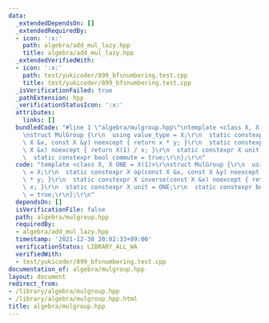 ```yaml
---
data:
  _extendedDependsOn: []
  _extendedRequiredBy:
  - icon: ':x:'
    path: algebra/add_mul_lazy.hpp
    title: algebra/add_mul_lazy.hpp
  _extendedVerifiedWith:
  - icon: ':x:'
    path: test/yukicoder/899_bfsnumbering.test.cpp
    title: test/yukicoder/899_bfsnumbering.test.cpp
  _isVerificationFailed: true
  _pathExtension: hpp
  _verificationStatusIcon: ':x:'
  attributes:
    links: []
  bundledCode: "#line 1 \"algebra/mulgroup.hpp\"\ntemplate <class X, X ONE = X(1)>\r\
    \nstruct MulGroup {\r\n  using value_type = X;\r\n  static constexpr X op(const\
    \ X &x, const X &y) noexcept { return x * y; }\r\n  static constexpr X inverse(const\
    \ X &x) noexcept { return X(1) / x; }\r\n  static constexpr X unit = ONE;\r\n\
    \  static constexpr bool commute = true;\r\n};\r\n"
  code: "template <class X, X ONE = X(1)>\r\nstruct MulGroup {\r\n  using value_type\
    \ = X;\r\n  static constexpr X op(const X &x, const X &y) noexcept { return x\
    \ * y; }\r\n  static constexpr X inverse(const X &x) noexcept { return X(1) /\
    \ x; }\r\n  static constexpr X unit = ONE;\r\n  static constexpr bool commute\
    \ = true;\r\n};\r\n"
  dependsOn: []
  isVerificationFile: false
  path: algebra/mulgroup.hpp
  requiredBy:
  - algebra/add_mul_lazy.hpp
  timestamp: '2021-12-30 20:02:33+09:00'
  verificationStatus: LIBRARY_ALL_WA
  verifiedWith:
  - test/yukicoder/899_bfsnumbering.test.cpp
documentation_of: algebra/mulgroup.hpp
layout: document
redirect_from:
- /library/algebra/mulgroup.hpp
- /library/algebra/mulgroup.hpp.html
title: algebra/mulgroup.hpp
---
```


